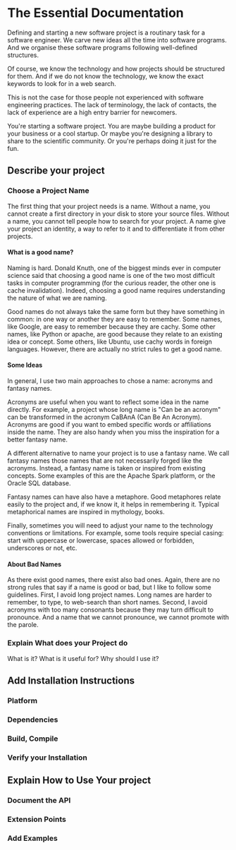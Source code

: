 # The Essential Documentation

Defining and starting a new software project is a routinary task for a software engineer.
We carve new ideas all the time into software programs.
And we organise these software programs following well-defined structures.

Of course, we know the technology and how projects should be structured for them.
And if we do not know the technology, we know the exact keywords to look for in a web search.

This is not the case for those people not experienced with software engineering practices.
The lack of terminology, the lack of contacts, the lack of experience are a high entry barrier for newcomers.

You're starting a software project.
You are maybe building a product for your business or a cool startup.
Or maybe you're designing a library to share to the scientific community.
Or you're perhaps doing it just for the fun.

## Describe your project

### Choose a Project Name

The first thing that your project needs is a name.
Without a name, you cannot create a first directory in your disk to store your source files.
Without a name, you cannot tell people how to search for your project.
A name give your project an identity, a way to refer to it and to differentiate it from other projects.

#### What is a good name?

Naming is hard.
Donald Knuth, one of the biggest minds ever in computer science said that choosing a good name is one of the two most difficult tasks in computer programming (for the curious reader, the other one is cache invalidation).
Indeed, choosing a good name requires understanding the nature of what we are naming.

Good names do not always take the same form but they have something in common: in one way or another they are easy to remember.
Some names, like Google, are easy to remember because they are cachy.
Some other names, like Python or apache, are good because they relate to an existing idea or concept.
Some others, like Ubuntu, use cachy words in foreign languages.
However, there are actually no strict rules to get a good name.

#### Some Ideas

In general, I use two main approaches to chose a name: acronyms and fantasy names.

Acronyms are useful when you want to reflect some idea in the name directly.
For example, a project whose long name is "Can be an acronym" can be transformed in the acronym CaBAnA (Can Be An Acronym).
Acronyms are good if you want to embed specific words or affiliations inside the name.
They are also handy when you miss the inspiration for a better fantasy name.

A different alternative to name your project is to use a fantasy name.
We call fantasy names those names that are not necessarily forged like the acronyms.
Instead, a fantasy name is taken or inspired from existing concepts.
Some examples of this are the Apache Spark platform, or the Oracle SQL database.

Fantasy names can have also have a metaphore.
Good metaphores relate easily to the project and, if we know it, it helps in remembering it.
Typical metaphorical names are inspired in mythology, books.

Finally, sometimes you will need to adjust your name to the technology conventions or limitations.
For example, some tools require special casing: start with uppercase or lowercase, spaces allowed or forbidden, underscores or not, etc.

#### About Bad Names

As there exist good names, there exist also bad ones.
Again, there are no strong rules that say if a name is good or bad, but I like to follow some guidelines.
First, I avoid long project names.
Long names are harder to remember, to type, to web-search than short names. 
Second, I avoid acronyms with too many consonants because they may turn difficult to pronounce.
And a name that we cannot pronounce, we cannot promote with the parole.

### Explain What does your Project do

What is it? What is it useful for? Why should I use it?

## Add Installation Instructions

### Platform

### Dependencies

### Build, Compile

### Verify your Installation

## Explain How to Use Your project

### Document the API

### Extension Points

### Add Examples